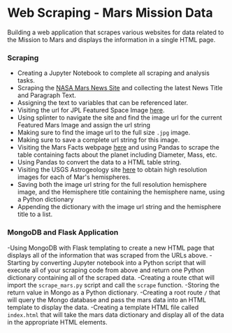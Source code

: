 # Web Scraping - Mars Mission Data

Building a web application that scrapes various websites for data related to the Mission to Mars and displays the information in a single HTML page. 


### Scraping

- Creating a Jupyter Notebook to complete all scraping and analysis tasks. 
- Scraping the [NASA Mars News Site](https://mars.nasa.gov/news/) and collecting the latest News Title and Paragraph Text. 
- Assigning the text to variables that can be referenced later.
- Visiting the url for JPL Featured Space Image [here](https://www.jpl.nasa.gov/spaceimages/?search=&category=Mars).
- Using splinter to navigate the site and find the image url for the current Featured Mars Image and assign the url string 
- Making sure to find the image url to the full size `.jpg` image.
- Making sure to save a complete url string for this image.
- Visiting the Mars Facts webpage [here](https://space-facts.com/mars/) and using Pandas to scrape the table containing facts about the planet including Diameter, Mass, etc.
- Using Pandas to convert the data to a HTML table string.
- Visiting the USGS Astrogeology site [here](https://astrogeology.usgs.gov/search/results?q=hemisphere+enhanced&k1=target&v1=Mars) to obtain high resolution images for each of Mar's hemispheres.
- Saving both the image url string for the full resolution hemisphere image, and the Hemisphere title containing the hemisphere name, using a Python dictionary 
- Appending the dictionary with the image url string and the hemisphere title to a list.

### MongoDB and Flask Application

-Using MongoDB with Flask templating to create a new HTML page that displays all of the information that was scraped from the URLs above.
-Starting by converting Jupyter notebook into a Python script that will execute all of your scraping code from above and return one Python dictionary containing all of the scraped data.
-Creating a route cthat will import the `scrape_mars.py` script and call the `scrape` function.
-Storing the return value in Mongo as a Python dictionary.
-Creating a root route `/` that will query the Mongo database and pass the mars data into an HTML template to display the data.
-Creating a template HTML file called `index.html` that will take the mars data dictionary and display all of the data in the appropriate HTML elements.
